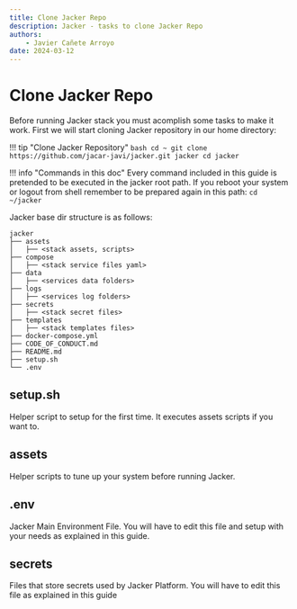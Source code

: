 ```yaml
---
title: Clone Jacker Repo
description: Jacker - tasks to clone Jacker Repo
authors:
    - Javier Cañete Arroyo
date: 2024-03-12
---
```


# Clone Jacker Repo

Before running Jacker stack you must acomplish some tasks to make it work. First we will start cloning Jacker repository in our home directory:

!!! tip "Clone Jacker Repository"
    ``` bash
    cd ~
    git clone https://github.com/jacar-javi/jacker.git jacker
    cd jacker
    ```

!!! info "Commands in this doc"
    Every command included in this guide is pretended to be executed in the jacker root path. If you reboot your system or logout from shell remember to be prepared again in this path:
    ```
    cd ~/jacker
    ```

Jacker base dir structure is as follows:

```
jacker
├── assets
│   ├── <stack assets, scripts>
├── compose
│   ├── <stack service files yaml>
├── data
│   ├── <services data folders>
├── logs
│   ├── <services log folders>
├── secrets
│   ├── <stack secret files>
├── templates
│   ├── <stack templates files>
├── docker-compose.yml
├── CODE_OF_CONDUCT.md
├── README.md
├── setup.sh
└── .env
```

## setup.sh

Helper script to setup for the first time. It executes assets scripts if you want to.

## assets

Helper scripts to tune up your system before running Jacker.

## .env

Jacker Main Environment File. You will have to edit this file and setup with your needs as explained in this guide.

## secrets

Files that store secrets used by Jacker Platform. You will have to edit this file as explained in this guide